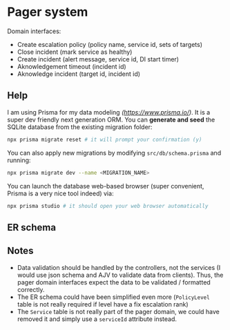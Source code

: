 # Pager system

Domain interfaces:

- Create escalation policy (policy name, service id, sets of targets)
- Close incident (mark service as healthy)
- Create incident (alert message, service id, DI start timer)
- Aknowledgement timeout (incident id)
- Aknowledge incident (target id, incident id)

## Help

I am using Prisma for my data modeling _(https://www.prisma.io/)_. It is a super dev friendly next generation ORM.
You can **generate and seed** the SQLite database from the existing migration folder:

```sh
npx prisma migrate reset # it will prompt your confirmation (y)
```

You can also apply new migrations by modifying `src/db/schema.prisma` and running:

```sh
npx prisma migrate dev --name <MIGRATION_NAME>
```

You can launch the database web-based browser (super convenient, Prisma is a very nice tool indeed) via:

```sh
npx prisma studio # it should open your web browser automatically
```

## ER schema

## Notes

- Data validation should be handled by the controllers, not the services (I would use json schema and AJV to validate data from clients). Thus, the pager domain interfaces
  expect the data to be validated / formatted correctly.
- The ER schema could have been simplified even more (`PolicyLevel` table is not really required if level have a fix escalation rank)
- The `Service` table is not really part of the pager domain, we could have removed it and simply use a `serviceId` attribute instead.
